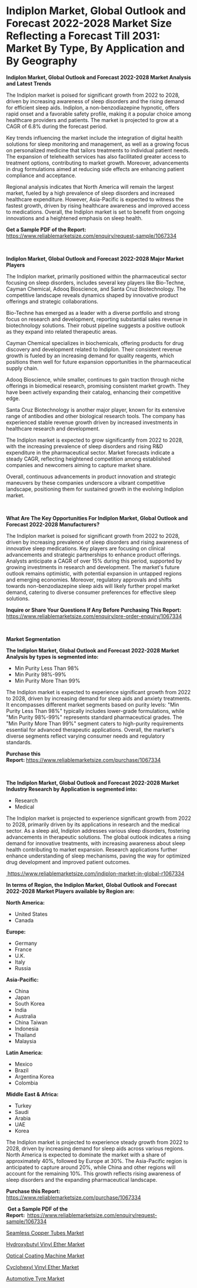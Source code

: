 <p><h1>Indiplon Market, Global Outlook and Forecast 2022-2028 Market Size Reflecting a Forecast Till 2031: Market By Type, By Application and By Geography</h1></p><p><strong>Indiplon Market, Global Outlook and Forecast 2022-2028 Market Analysis and Latest Trends</strong></p>
<p><p>The Indiplon market is poised for significant growth from 2022 to 2028, driven by increasing awareness of sleep disorders and the rising demand for efficient sleep aids. Indiplon, a non-benzodiazepine hypnotic, offers rapid onset and a favorable safety profile, making it a popular choice among healthcare providers and patients. The market is projected to grow at a CAGR of 6.8% during the forecast period.</p><p>Key trends influencing the market include the integration of digital health solutions for sleep monitoring and management, as well as a growing focus on personalized medicine that tailors treatments to individual patient needs. The expansion of telehealth services has also facilitated greater access to treatment options, contributing to market growth. Moreover, advancements in drug formulations aimed at reducing side effects are enhancing patient compliance and acceptance.</p><p>Regional analysis indicates that North America will remain the largest market, fueled by a high prevalence of sleep disorders and increased healthcare expenditure. However, Asia-Pacific is expected to witness the fastest growth, driven by rising healthcare awareness and improved access to medications. Overall, the Indiplon market is set to benefit from ongoing innovations and a heightened emphasis on sleep health.</p></p>
<p><strong>Get a Sample PDF of the Report:&nbsp;</strong> <a href="https://www.reliablemarketsize.com/enquiry/request-sample/1067334?utm_campaign=1840&utm_medium=2&utm_source=Github&utm_content=ia&utm_term=26122024&utm_id=indiplon-market-global-outlook-and-forecast-2022-2028">https://www.reliablemarketsize.com/enquiry/request-sample/1067334</a></p>
<p>&nbsp;</p>
<p><strong>Indiplon Market, Global Outlook and Forecast 2022-2028 Major Market Players</strong></p>
<p><p>The Indiplon market, primarily positioned within the pharmaceutical sector focusing on sleep disorders, includes several key players like Bio-Techne, Cayman Chemical, Adooq Bioscience, and Santa Cruz Biotechnology. The competitive landscape reveals dynamics shaped by innovative product offerings and strategic collaborations. </p><p>Bio-Techne has emerged as a leader with a diverse portfolio and strong focus on research and development, reporting substantial sales revenue in biotechnology solutions. Their robust pipeline suggests a positive outlook as they expand into related therapeutic areas.</p><p>Cayman Chemical specializes in biochemicals, offering products for drug discovery and development related to Indiplon. Their consistent revenue growth is fueled by an increasing demand for quality reagents, which positions them well for future expansion opportunities in the pharmaceutical supply chain.</p><p>Adooq Bioscience, while smaller, continues to gain traction through niche offerings in biomedical research, promising consistent market growth. They have been actively expanding their catalog, enhancing their competitive edge.</p><p>Santa Cruz Biotechnology is another major player, known for its extensive range of antibodies and other biological research tools. The company has experienced stable revenue growth driven by increased investments in healthcare research and development.</p><p>The Indiplon market is expected to grow significantly from 2022 to 2028, with the increasing prevalence of sleep disorders and rising R&D expenditure in the pharmaceutical sector. Market forecasts indicate a steady CAGR, reflecting heightened competition among established companies and newcomers aiming to capture market share.</p><p>Overall, continuous advancements in product innovation and strategic maneuvers by these companies underscore a vibrant competitive landscape, positioning them for sustained growth in the evolving Indiplon market.</p></p>
<p>&nbsp;</p>
<p><strong>What Are The Key Opportunities For Indiplon Market, Global Outlook and Forecast 2022-2028 Manufacturers?</strong></p>
<p><p>The Indiplon market is poised for significant growth from 2022 to 2028, driven by increasing prevalence of sleep disorders and rising awareness of innovative sleep medications. Key players are focusing on clinical advancements and strategic partnerships to enhance product offerings. Analysts anticipate a CAGR of over 15% during this period, supported by growing investments in research and development. The market's future outlook remains optimistic, with potential expansion in untapped regions and emerging economies. Moreover, regulatory approvals and shifts towards non-benzodiazepine sleep aids will likely further propel market demand, catering to diverse consumer preferences for effective sleep solutions.</p></p>
<p><strong>Inquire or Share Your Questions If Any Before Purchasing This Report:</strong> <a href="https://www.reliablemarketsize.com/enquiry/pre-order-enquiry/1067334?utm_campaign=1840&utm_medium=2&utm_source=Github&utm_content=ia&utm_term=26122024&utm_id=indiplon-market-global-outlook-and-forecast-2022-2028">https://www.reliablemarketsize.com/enquiry/pre-order-enquiry/1067334</a></p>
<p>&nbsp;</p>
<p><strong>Market Segmentation</strong></p>
<p><strong>The Indiplon Market, Global Outlook and Forecast 2022-2028 Market Analysis by types is segmented into:</strong></p>
<p><ul><li>Min Purity Less Than 98%</li><li>Min Purity 98%-99%</li><li>Min Purity More Than 99%</li></ul></p>
<p><p>The Indiplon market is expected to experience significant growth from 2022 to 2028, driven by increasing demand for sleep aids and anxiety treatments. It encompasses different market segments based on purity levels: "Min Purity Less Than 98%" typically includes lower-grade formulations, while "Min Purity 98%-99%" represents standard pharmaceutical grades. The "Min Purity More Than 99%" segment caters to high-purity requirements essential for advanced therapeutic applications. Overall, the market's diverse segments reflect varying consumer needs and regulatory standards.</p></p>
<p><strong>Purchase this Report:&nbsp;</strong><a href="https://www.reliablemarketsize.com/purchase/1067334?utm_campaign=1840&utm_medium=2&utm_source=Github&utm_content=ia&utm_term=26122024&utm_id=indiplon-market-global-outlook-and-forecast-2022-2028">https://www.reliablemarketsize.com/purchase/1067334</a></p>
<p>&nbsp;</p>
<p><strong>The Indiplon Market, Global Outlook and Forecast 2022-2028 Market Industry Research by Application is segmented into:</strong></p>
<p><ul><li>Research</li><li>Medical</li></ul></p>
<p><p>The Indiplon market is projected to experience significant growth from 2022 to 2028, primarily driven by its applications in research and the medical sector. As a sleep aid, Indiplon addresses various sleep disorders, fostering advancements in therapeutic solutions. The global outlook indicates a rising demand for innovative treatments, with increasing awareness about sleep health contributing to market expansion. Research applications further enhance understanding of sleep mechanisms, paving the way for optimized drug development and improved patient outcomes.</p></p>
<p><a href="https://www.reliablemarketsize.com/indiplon-market-in-global-r1067334?utm_campaign=1840&utm_medium=2&utm_source=Github&utm_content=ia&utm_term=26122024&utm_id=indiplon-market-global-outlook-and-forecast-2022-2028">&nbsp;https://www.reliablemarketsize.com/indiplon-market-in-global-r1067334</a></p>
<p><strong>In terms of Region, the Indiplon Market, Global Outlook and Forecast 2022-2028 Market Players available by Region are:</strong></p>
<p>
    <p> <strong> North America: </strong>
        <ul>
            <li>United States</li>
            <li>Canada</li>
        </ul>
        </p> 
    <p> <strong> Europe: </strong>
        <ul>
            <li>Germany</li>
            <li>France</li>
            <li>U.K.</li>
            <li>Italy</li>
            <li>Russia</li>
        </ul>
        </p> 
    <p> <strong> Asia-Pacific: </strong>
        <ul>
            <li>China</li>
            <li>Japan</li>
            <li>South Korea</li>
            <li>India</li>
            <li>Australia</li>
            <li>China Taiwan</li>
            <li>Indonesia</li>
            <li>Thailand</li>
            <li>Malaysia</li>
        </ul>
        </p> 
    <p> <strong> Latin America: </strong>
        <ul>
            <li>Mexico</li>
            <li>Brazil</li>
            <li>Argentina Korea</li>
            <li>Colombia</li>
        </ul>
        </p> 
    <p> <strong> Middle East & Africa: </strong>
        <ul>
            <li>Turkey</li>
            <li>Saudi</li>
            <li>Arabia</li>
            <li>UAE</li>
            <li>Korea</li>
        </ul>
    </p>
    </p>
<p><p>The Indiplon market is projected to experience steady growth from 2022 to 2028, driven by increasing demand for sleep aids across various regions. North America is expected to dominate the market with a share of approximately 40%, followed by Europe at 30%. The Asia-Pacific region is anticipated to capture around 20%, while China and other regions will account for the remaining 10%. This growth reflects rising awareness of sleep disorders and the expanding pharmaceutical landscape.</p></p>
<p><strong>Purchase this Report: </strong><a href="https://www.reliablemarketsize.com/purchase/1067334?utm_campaign=1840&utm_medium=2&utm_source=Github&utm_content=ia&utm_term=26122024&utm_id=indiplon-market-global-outlook-and-forecast-2022-2028">https://www.reliablemarketsize.com/purchase/1067334</a></p>
<p>&nbsp;<strong>Get a Sample PDF of the Report:&nbsp;&nbsp;</strong><a href="https://www.reliablemarketsize.com/enquiry/request-sample/1067334?utm_campaign=1840&utm_medium=2&utm_source=Github&utm_content=ia&utm_term=26122024&utm_id=indiplon-market-global-outlook-and-forecast-2022-2028">https://www.reliablemarketsize.com/enquiry/request-sample/1067334</a></p>
<p><strong></strong></p>
<p><p><a href="https://www.linkedin.com/pulse/comprehensive-analysis-seamless-copper-tubes-market-macro-overview-bi8ne?utm_campaign=1840&utm_medium=2&utm_source=Github&utm_content=ia&utm_term=26122024&utm_id=indiplon-market-global-outlook-and-forecast-2022-2028">Seamless Copper Tubes Market</a></p><p><a href="https://www.linkedin.com/pulse/market-revenue-forecast-hydroxybutyl-vinyl-ether-industry-phrse?utm_campaign=1840&utm_medium=2&utm_source=Github&utm_content=ia&utm_term=26122024&utm_id=indiplon-market-global-outlook-and-forecast-2022-2028">Hydroxybutyl Vinyl Ether Market</a></p><p><a href="https://www.linkedin.com/pulse/optical-coating-machine-market-analysis-2024-2031-projected-eenvf?utm_campaign=1840&utm_medium=2&utm_source=Github&utm_content=ia&utm_term=26122024&utm_id=indiplon-market-global-outlook-and-forecast-2022-2028">Optical Coating Machine Market</a></p><p><a href="https://www.linkedin.com/pulse/c-glance-reports-anmec?utm_campaign=1840&utm_medium=2&utm_source=Github&utm_content=ia&utm_term=26122024&utm_id=indiplon-market-global-outlook-and-forecast-2022-2028">Cyclohexyl Vinyl Ether Market</a></p><p><a href="https://www.linkedin.com/pulse/automotive-tyre-market-analysis-offering-insights-markets-financial-mygce?utm_campaign=1840&utm_medium=2&utm_source=Github&utm_content=ia&utm_term=26122024&utm_id=indiplon-market-global-outlook-and-forecast-2022-2028">Automotive Tyre Market</a></p></p>